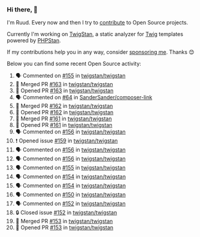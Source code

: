 ### Hi there, 👋

I'm Ruud. Every now and then I try to [contribute](https://github.com/pulls?q=+is%3Apr+author%3Aruudk+archived%3Afalse+is%3Apublic+) to Open Source projects.

Currently I'm working on [TwigStan](https://github.com/twigstan), a static analyzer for [Twig](https://twig.symfony.com/) templates powered by [PHPStan](https://phpstan.org/).

If my contributions help you in any way, consider [sponsoring me](https://github.com/sponsors/ruudk). Thanks 😊

Below you can find some recent Open Source activity:

<!--START_SECTION:activity-->
1. 🗣 Commented on [#155](https://github.com/twigstan/twigstan/issues/155#issuecomment-2516399205) in [twigstan/twigstan](https://github.com/twigstan/twigstan)
2. 🎉 Merged PR [#163](https://github.com/twigstan/twigstan/pull/163) in [twigstan/twigstan](https://github.com/twigstan/twigstan)
3. 💪 Opened PR [#163](https://github.com/twigstan/twigstan/pull/163) in [twigstan/twigstan](https://github.com/twigstan/twigstan)
4. 🗣 Commented on [#64](https://github.com/SanderSander/composer-link/pull/64#issuecomment-2515291268) in [SanderSander/composer-link](https://github.com/SanderSander/composer-link)
5. 🎉 Merged PR [#162](https://github.com/twigstan/twigstan/pull/162) in [twigstan/twigstan](https://github.com/twigstan/twigstan)
6. 💪 Opened PR [#162](https://github.com/twigstan/twigstan/pull/162) in [twigstan/twigstan](https://github.com/twigstan/twigstan)
7. 🎉 Merged PR [#161](https://github.com/twigstan/twigstan/pull/161) in [twigstan/twigstan](https://github.com/twigstan/twigstan)
8. 💪 Opened PR [#161](https://github.com/twigstan/twigstan/pull/161) in [twigstan/twigstan](https://github.com/twigstan/twigstan)
9. 🗣 Commented on [#156](https://github.com/twigstan/twigstan/issues/156#issuecomment-2514131024) in [twigstan/twigstan](https://github.com/twigstan/twigstan)
10. ❗ Opened issue [#159](https://github.com/twigstan/twigstan/issues/159) in [twigstan/twigstan](https://github.com/twigstan/twigstan)
11. 🗣 Commented on [#156](https://github.com/twigstan/twigstan/issues/156#issuecomment-2514056450) in [twigstan/twigstan](https://github.com/twigstan/twigstan)
12. 🗣 Commented on [#156](https://github.com/twigstan/twigstan/issues/156#issuecomment-2514047324) in [twigstan/twigstan](https://github.com/twigstan/twigstan)
13. 🗣 Commented on [#155](https://github.com/twigstan/twigstan/issues/155#issuecomment-2514037663) in [twigstan/twigstan](https://github.com/twigstan/twigstan)
14. 🗣 Commented on [#154](https://github.com/twigstan/twigstan/issues/154#issuecomment-2514031211) in [twigstan/twigstan](https://github.com/twigstan/twigstan)
15. 🗣 Commented on [#154](https://github.com/twigstan/twigstan/issues/154#issuecomment-2513992264) in [twigstan/twigstan](https://github.com/twigstan/twigstan)
16. 🗣 Commented on [#150](https://github.com/twigstan/twigstan/pull/150#issuecomment-2513908974) in [twigstan/twigstan](https://github.com/twigstan/twigstan)
17. 🗣 Commented on [#152](https://github.com/twigstan/twigstan/issues/152#issuecomment-2512316075) in [twigstan/twigstan](https://github.com/twigstan/twigstan)
18. 🔒 Closed issue [#152](https://github.com/twigstan/twigstan/issues/152) in [twigstan/twigstan](https://github.com/twigstan/twigstan)
19. 🎉 Merged PR [#153](https://github.com/twigstan/twigstan/pull/153) in [twigstan/twigstan](https://github.com/twigstan/twigstan)
20. 💪 Opened PR [#153](https://github.com/twigstan/twigstan/pull/153) in [twigstan/twigstan](https://github.com/twigstan/twigstan)
<!--END_SECTION:activity-->

